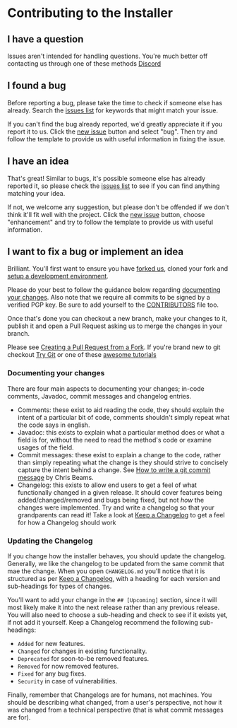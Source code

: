 # Contributing to the Installer

## I have a question
Issues aren't intended for handling questions. You're much better off contacting us through one of these methods [Discord][discord]

## I found a bug
Before reporting a bug, please take the time to check if someone else has already. Search the [issues list] for keywords that might match your issue.

If you can't find the bug already reported, we'd greatly appreciate it if you report it to us. Click the [new issue] button and select "bug". Then try and follow the template to provide us with useful information in fixing the issue.

## I have an idea
That's great! Similar to bugs, it's possible someone else has already reported it, so please check the [issues list] to see if you can find anything matching your idea.

If not, we welcome any suggestion, but please don't be offended if we don't think it'll fit well with the project. Click the [new issue] button, choose "enhancement" and try to follow the template to provide us with useful information.

## I want to fix a bug or implement an idea
Brilliant. You'll first want to ensure you have [forked us][fork], cloned your fork and [setup a development environment][devenv].

Please do your best to follow the guidance below regarding [documenting your changes]. Also note that we require all commits to be signed by a verified PGP key. Be sure to add yourself to the [CONTRIBUTORS][contrib] file too.

Once that's done you can checkout a new branch, make your changes to it, publish it and open a Pull Request asking us to merge the changes in your branch.

Please see  [Creating a Pull Request from a Fork](https://help.github.com/en/articles/creating-a-pull-request-from-a-fork). If you're brand new to git checkout [Try Git](https://try.github.io/) or one of these [awesome tutorials](https://gist.github.com/jaseemabid/1321592)

### Documenting your changes

There are four main aspects to documenting your changes; in-code comments, Javadoc, commit messages and changelog entries.

- Comments: these exist to aid reading the code, they should explain the intent of a particular bit of code, comments shouldn't simply repeat what the code says in english.
- Javadoc: this exists to explain what a particular method does or what a field is for, without the need to read the method's code or examine usages of the field.
- Commit messages: these exist to explain a change to the code, rather than simply repeating what the change is they should strive to concisely capture the intent behind a change. See [How to write a git commit message][good commit message] by Chris Beams.
- Changelog: this exists to allow end users to get a feel of what functionally changed in a given release. It should cover features being added/changed/removed and bugs being fixed, but not _how_ the changes were implemented. Try and write a changelog so that your grandparents can read it! Take a look at [Keep a Changelog] to get a feel for how a Changelog should work  

### Updating the Changelog
If you change how the installer behaves, you should update the changelog. Generally, we like the changelog to be updated from the same commit that mae the change. When you open `CHANGELOG.md` you'll notice that it is structured as per [Keep a Changelog], with a heading for each version and sub-headings for types of changes.

You'll want to add your change in the `## [Upcoming]` section, since it will most likely make it into the next release rather than any previous release. You will also need to choose a sub-heading and check to see if it exists yet, if not add it yourself. Keep a Changelog recommend the following sub-headings:

- `Added` for new features.
- `Changed` for changes in existing functionality.
- `Deprecated` for soon-to-be removed features.
- `Removed` for now removed features.
- `Fixed` for any bug fixes.
- `Security` in case of vulnerabilities.

Finally, remember that Changelogs are for humans, not machines. You should be describing what changed, from a user's perspective, not how it was changed from a technical perspective (that is what commit messages are for).  

[issues list]: https://github.com/ImpactDevelopment/Installer/issues
[new issue]: https://github.com/ImpactDevelopment/Installer/issues/new
[fork]: https://github.com/ImpactDevelopment/Installer/fork
[devenv]: README.md#setting-up-a-development-environment
[contrib]: CONTRIBUTORS.md
[documenting your changes]: #documenting-your-changes
[Keep a Changelog]: https://keepachangelog.com/en/1.0.0/
[good commit message]: https://chris.beams.io/posts/git-commit/
[discord]: https://impactclient.net/discord
